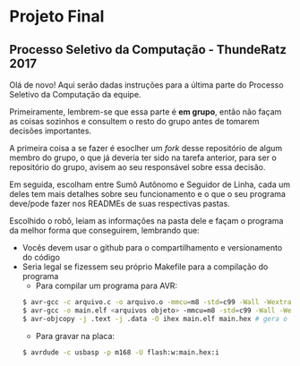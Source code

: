 # Projeto Final
## Processo Seletivo da Computação - ThundeRatz 2017

Olá de novo! Aqui serão dadas instruções para a última parte do Processo Seletivo da Computação da equipe.

Primeiramente, lembrem-se que essa parte é **em grupo**, então não façam as coisas sozinhos e consultem o resto do grupo antes de tomarem decisões importantes.

A primeira coisa a se fazer é esoclher um *fork* desse repositório de algum membro do grupo, o que já deveria ter sido na tarefa anterior, para ser o repositório do grupo, avisem ao seu responsável sobre essa decisão.

Em seguida, escolham entre Sumô Autônomo e Seguidor de Linha, cada um deles tem mais detalhes sobre seu funcionamento e o que o seu programa deve/pode fazer nos READMEs de suas respectivas pastas.

Escolhido o robô, leiam as informações na pasta dele e façam o programa da melhor forma que conseguirem, lembrando que:
* Vocês devem usar o github para o compartilhamento e versionamento do código
* Seria legal se fizessem seu próprio Makefile para a compilação do programa
	* Para compilar um programa para AVR:
	```bash
	$ avr-gcc -c arquivo.c -o arquivo.o -mmcu=m8 -std=c99 -Wall -Wextra -Os # gerar objetos
	$ avr-gcc -o main.elf <arquivos objeto> -mmcu=m8 -std=c99 -Wall -Wextra -Os # gerar o binário
	$ avr-objcopy -j .text -j .data -O ihex main.elf main.hex # gera o hexadecimal para o uC
	```
	* Para gravar na placa:
	```bash
	$ avrdude -c usbasp -p m168 -U flash:w:main.hex:i
	```

